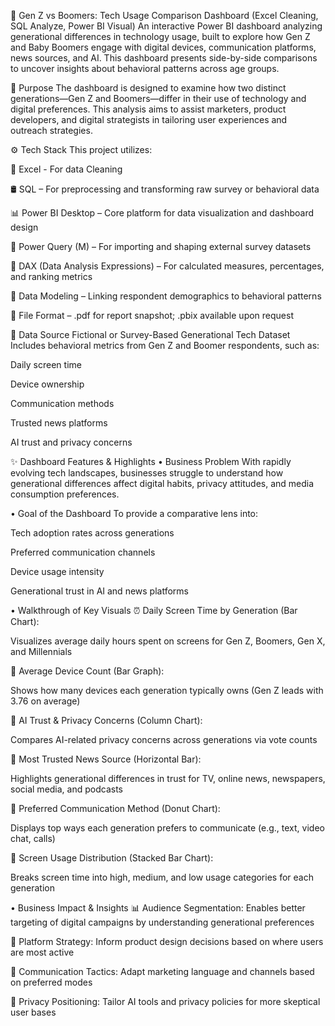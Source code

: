 👥 Gen Z vs Boomers: Tech Usage Comparison Dashboard (Excel Cleaning, SQL Analyze, Power BI Visual)
An interactive Power BI dashboard analyzing generational differences in technology usage, built to explore how Gen Z and Baby Boomers engage with digital devices, communication platforms, news sources, and AI. This dashboard presents side-by-side comparisons to uncover insights about behavioral patterns across age groups.

🎯 Purpose
The dashboard is designed to examine how two distinct generations—Gen Z and Boomers—differ in their use of technology and digital preferences. This analysis aims to assist marketers, product developers, and digital strategists in tailoring user experiences and outreach strategies.

⚙️ Tech Stack
This project utilizes:

📄 Excel - For data Cleaning

🛢️ SQL – For preprocessing and transforming raw survey or behavioral data 

📊 Power BI Desktop – Core platform for data visualization and dashboard design

📂 Power Query (M) – For importing and shaping external survey datasets

🧠 DAX (Data Analysis Expressions) – For calculated measures, percentages, and ranking metrics

🧱 Data Modeling – Linking respondent demographics to behavioral patterns

📁 File Format – .pdf for report snapshot; .pbix available upon request



🔗 Data Source
Fictional or Survey-Based Generational Tech Dataset
Includes behavioral metrics from Gen Z and Boomer respondents, such as:

Daily screen time

Device ownership

Communication methods

Trusted news platforms

AI trust and privacy concerns

✨ Dashboard Features & Highlights
• Business Problem
With rapidly evolving tech landscapes, businesses struggle to understand how generational differences affect digital habits, privacy attitudes, and media consumption preferences.

• Goal of the Dashboard
To provide a comparative lens into:

Tech adoption rates across generations

Preferred communication channels

Device usage intensity

Generational trust in AI and news platforms

• Walkthrough of Key Visuals
⏰ Daily Screen Time by Generation (Bar Chart):

Visualizes average daily hours spent on screens for Gen Z, Boomers, Gen X, and Millennials

📱 Average Device Count (Bar Graph):

Shows how many devices each generation typically owns (Gen Z leads with 3.76 on average)

🧠 AI Trust & Privacy Concerns (Column Chart):

Compares AI-related privacy concerns across generations via vote counts

📰 Most Trusted News Source (Horizontal Bar):

Highlights generational differences in trust for TV, online news, newspapers, social media, and podcasts

💬 Preferred Communication Method (Donut Chart):

Displays top ways each generation prefers to communicate (e.g., text, video chat, calls)

🔁 Screen Usage Distribution (Stacked Bar Chart):

Breaks screen time into high, medium, and low usage categories for each generation

• Business Impact & Insights
📊 Audience Segmentation: Enables better targeting of digital campaigns by understanding generational preferences

🧭 Platform Strategy: Inform product design decisions based on where users are most active

💬 Communication Tactics: Adapt marketing language and channels based on preferred modes

🔐 Privacy Positioning: Tailor AI tools and privacy policies for more skeptical user bases
